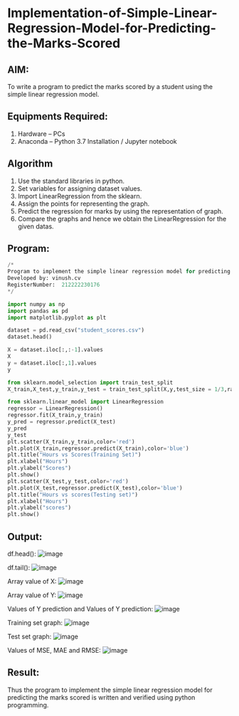 # Implementation-of-Simple-Linear-Regression-Model-for-Predicting-the-Marks-Scored

## AIM:
To write a program to predict the marks scored by a student using the simple linear regression model.

## Equipments Required:
1. Hardware – PCs
2. Anaconda – Python 3.7 Installation / Jupyter notebook

## Algorithm
1. Use the standard libraries in python.
2. Set variables for assigning dataset values.
3. Import LinearRegression from the sklearn.
4. Assign the points for representing the graph.
5. Predict the regression for marks by using the representation of graph.
6. Compare the graphs and hence we obtain the LinearRegression for the given datas.

 
## Program:
```python
/*
Program to implement the simple linear regression model for predicting the marks scored.
Developed by: vinush.cv  
RegisterNumber:  212222230176
*/

import numpy as np
import pandas as pd
import matplotlib.pyplot as plt

dataset = pd.read_csv("student_scores.csv")
dataset.head()

X = dataset.iloc[:,:-1].values
X
y = dataset.iloc[:,1].values
y

from sklearn.model_selection import train_test_split
X_train,X_test,y_train,y_test = train_test_split(X,y,test_size = 1/3,random_state = 0)

from sklearn.linear_model import LinearRegression
regressor = LinearRegression()
regressor.fit(X_train,y_train)
y_pred = regressor.predict(X_test)
y_pred
y_test
plt.scatter(X_train,y_train,color='red')
plt.plot(X_train,regressor.predict(X_train),color='blue')
plt.title("Hours vs Scores(Training Set)")
plt.xlabel("Hours")
plt.ylabel("Scores")
plt.show()
plt.scatter(X_test,y_test,color='red')
plt.plot(X_test,regressor.predict(X_test),color='blue')
plt.title("Hours vs scores(Testing set)")
plt.xlabel("Hours")
plt.ylabel("scores")
plt.show()
```

## Output:
df.head():
![image](https://github.com/vinushcv/Implementation-of-Simple-Linear-Regression-Model-for-Predicting-the-Marks-Scored/assets/113975318/4930f29b-bb2f-4f86-b0bc-ad1a25dcf176)

df.tail():
![image](https://github.com/vinushcv/Implementation-of-Simple-Linear-Regression-Model-for-Predicting-the-Marks-Scored/assets/113975318/32697766-bf40-4b80-be53-b29e57747769)

Array value of X:
![image](https://github.com/vinushcv/Implementation-of-Simple-Linear-Regression-Model-for-Predicting-the-Marks-Scored/assets/113975318/ee56ae92-3779-462a-8fd3-94f925b332de)

Array value of Y:
![image](https://github.com/vinushcv/Implementation-of-Simple-Linear-Regression-Model-for-Predicting-the-Marks-Scored/assets/113975318/c5ea284d-dd7f-4583-bda5-d00371059fb4)

Values of Y prediction and Values of Y prediction:
![image](https://github.com/vinushcv/Implementation-of-Simple-Linear-Regression-Model-for-Predicting-the-Marks-Scored/assets/113975318/2cdf4f04-05cb-444e-894f-a3a60a953d57)

Training set graph:
![image](https://github.com/vinushcv/Implementation-of-Simple-Linear-Regression-Model-for-Predicting-the-Marks-Scored/assets/113975318/dfe92074-3592-4798-83a2-f65c330ff18c)

Test set graph:
![image](https://github.com/vinushcv/Implementation-of-Simple-Linear-Regression-Model-for-Predicting-the-Marks-Scored/assets/113975318/c62d4eb2-1092-479d-b9ef-eec8c2ead530)

Values of MSE, MAE and RMSE:
![image](https://github.com/vinushcv/Implementation-of-Simple-Linear-Regression-Model-for-Predicting-the-Marks-Scored/assets/113975318/f156b744-86e5-4c1d-9ee6-81f9ef7f09ed)




## Result:
Thus the program to implement the simple linear regression model for predicting the marks scored is written and verified using python programming.
